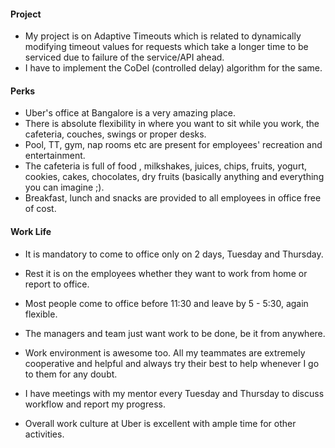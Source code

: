 #### Project

- My project is on Adaptive Timeouts which is related to dynamically modifying timeout values for requests which take a longer time to be serviced due to failure of the service/API ahead. 
- I have to implement the CoDel (controlled delay) algorithm for the same.

#### Perks
- Uber's office at Bangalore is a very amazing place. 
- There is absolute flexibility in where you want to sit while you work, the cafeteria, couches, swings or proper desks. 
- Pool, TT, gym, nap rooms etc are present for employees' recreation and entertainment.
- The cafeteria is full of food , milkshakes, juices, chips, fruits, yogurt, cookies, cakes, chocolates, dry fruits (basically anything and everything you can imagine ;). 
- Breakfast, lunch and snacks are provided to all employees in office free of cost. 

#### Work Life

- It is mandatory to come to office only on 2 days, Tuesday and Thursday.
- Rest it is on the employees whether they want to work from home or report to office.
- Most people come to office before 11:30 and leave by 5 - 5:30, again flexible.
- The managers and team just want work to be done, be it from anywhere.

- Work environment is awesome too. All my teammates are extremely cooperative and helpful and always try their best to help whenever I go to them for any doubt.
- I have meetings with my mentor every Tuesday and Thursday to discuss workflow and report my progress. 
- Overall work culture at Uber is excellent with ample time for other activities. 